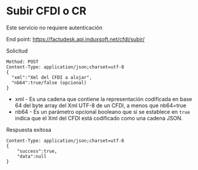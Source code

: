 # Subir CFDI o CR #

Este servicio no requiere autenticación

End point: https://factudesk.api.induxsoft.net/cfdi/subir/

Solicitud
```
Method: POST
Content-Type: application/json;charset=utf-8
{
  "xml":"Xml del CFDI a alojar",
  "nb64":true/false (opcional)
}
```
* xml - Es una cadena que contiene la representación codificada en base 64 del byte array del Xml UTF-8 de un CFDI, a menos que nb64=true
* nb64 - Es un parámetro opcional booleano que si se establece en ```true``` indica que el Xml del CFDI está codificado como una cadena JSON.

Respuesta exitosa
```
Content-Type: application/json;charset=utf-8
{
	"success":true,
	"data":null
}
```
